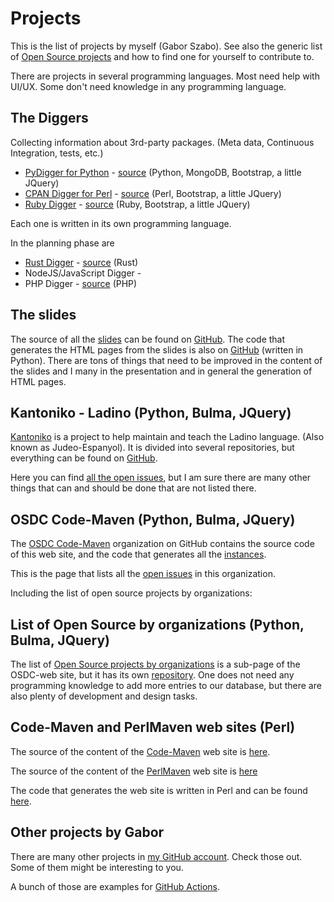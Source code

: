 # Projects

This is the list of projects by myself (Gabor Szabo). See also the generic list of [Open Source projects](/os-projects) and how to find one for yourself to contribute to.

There are projects in several programming languages. Most need help with UI/UX. Some don't need knowledge in any programming language.

## The Diggers

Collecting information about 3rd-party packages. (Meta data, Continuous Integration, tests, etc.)

* [PyDigger for Python](https://pydigger.com/) - [source](https://github.com/szabgab/pydigger.com) (Python, MongoDB, Bootstrap, a little JQuery)
* [CPAN Digger for Perl](https://cpan-digger.perlmaven.com/) - [source](https://github.com/szabgab/CPAN-Digger/) (Perl, Bootstrap, a little JQuery)
* [Ruby Digger](https://ruby-digger.code-maven.com/) - [source](https://github.com/szabgab/ruby-digger) (Ruby, Bootstrap, a little JQuery)

Each one is written in its own programming language.

In the planning phase are

* [Rust Digger](https://rust-digger.code-maven.com/) - [source](https://github.com/szabgab/rust-digger) (Rust)
* NodeJS/JavaScript Digger -
* PHP Digger - [source](https://github.com/szabgab/php-digger) (PHP)

## The slides

The source of all the [slides](href="https://code-maven.com/slides/) can be found on [GitHub](https://github.com/szabgab/slides).
The code that generates the HTML pages from the slides is also on [GitHub](https://github.com/szabgab/slider-py) (written in Python).
There are tons of things that need to be improved in the content of the slides and I many in the presentation and in general the generation of HTML pages.

## Kantoniko - Ladino (Python, Bulma, JQuery)

[Kantoniko](https://kantoniko.com/) is a project to help maintain and teach the Ladino language. (Also known as Judeo-Espanyol).
It is divided into several repositories, but everything can be found on [GitHub](https://github.com/kantoniko/).

Here you can find [all the open issues](https://github.com/search?q=org%3Akantoniko%20state%3Aopen&type=issues), but I am sure there
are many other things that can and should be done that are not listed there.

## OSDC Code-Maven (Python, Bulma, JQuery)

The [OSDC Code-Maven](https://github.com/OSDC-Code-Maven/) organization on GitHub contains the source code of this web site, and the code
that generates all the [instances](https://osdc.code-maven.com/instances).

This is the page that lists all the [open issues](https://github.com/search?q=org%3AOSDC-Code-Maven%20state%3Aopen&type=issues) in this organization.

Including the list of open source projects by organizations:

## List of Open Source by organizations (Python, Bulma, JQuery)

The list of [Open Source projects by organizations](https://osdc.code-maven.com/open-source-by-organizations/) is a sub-page of the OSDC-web site, but
it has its own [repository](https://github.com/OSDC-Code-Maven/open-source-by-organizations/). One does not need any programming knowledge to add
more entries to our database, but there are also plenty of development and design tasks.

## Code-Maven and PerlMaven web sites (Perl)

The source of the content of the [Code-Maven](https://code-maven.com/) web site is [here](https://github.com/szabgab/code-maven.com/).

The source of the content of the [PerlMaven](https://perlmaven.com/) web site is [here](https://github.com/szabgab/perlmaven.com/)

The code that generates the web site is written in Perl and can be found [here](https://github.com/szabgab/Perl-Maven).

## Other projects by Gabor

There are many other projects in [my GitHub account](https://github.com/szabgab/). Check those out. Some of them might be interesting to you.

A bunch of those are examples for [GitHub Actions](https://code-maven.com/github-actions).


